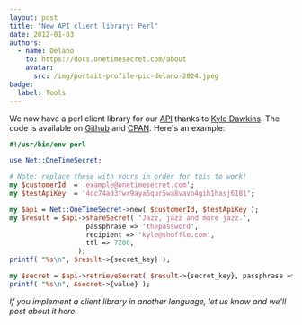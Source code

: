 ```yaml
---
layout: post
title: "New API client library: Perl"
date: 2012-01-03
authors:
  - name: Delano
    to: https://docs.onetimesecret.com/about
    avatar:
      src: /img/portait-profile-pic-delano-2024.jpeg
badge:
  label: Tools
---
```


We now have a perl client library for our [API](https://onetimesecret.com/docs/api/) thanks to <a href="https://metacpan.org/author/KYLED">Kyle Dawkins</a>. The code is available on [Github](https://github.com/quile/onetime-perl) and [CPAN](https://metacpan.org/dist/Net-OneTimeSecret/view/lib/Net/OneTimeSecret.pm). Here's an example:

```perl
#!/usr/bin/env perl

use Net::OneTimeSecret;

# Note: replace these with yours in order for this to work!
my $customerId  = 'example@onetimesecret.com';
my $testApiKey  = '4dc74a03fwr9aya5qur5wa8vavo4gih1hasj6181';

my $api = Net::OneTimeSecret->new( $customerId, $testApiKey );
my $result = $api->shareSecret( 'Jazz, jazz and more jazz.',
                   passphrase => 'thepassword',
                   recipient => 'kyle@shoffle.com',
                   ttl => 7200,
                 );
printf( "%s\n", $result->{secret_key} );

my $secret = $api->retrieveSecret( $result->{secret_key}, passphrase => "thepassword" );
printf( "%s\n", $secret->{value} );

```

*If you implement a client library in another language, let us know and we'll post about it here.*
